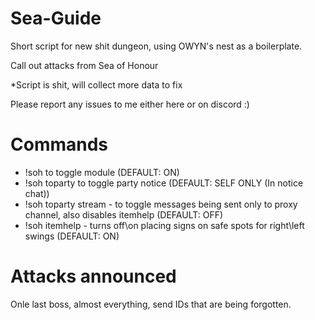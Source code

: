 # Sea-Guide

Short script for new shit dungeon, using OWYN's nest as a boilerplate.

Call out attacks from Sea of Honour

*Script is shit, will collect more data to fix

Please report any issues to me either here or on discord :)

# Commands 
- !soh to toggle module (DEFAULT: ON)
- !soh toparty to toggle party notice (DEFAULT: SELF ONLY (In notice chat))
- !soh toparty stream - to toggle messages being sent only to proxy channel, also disables itemhelp (DEFAULT: OFF)
- !soh itemhelp - turns off\on placing signs on safe spots for right\left swings (DEFAULT: ON)

# Attacks announced

Onle last boss, almost everything, send IDs that are being forgotten.